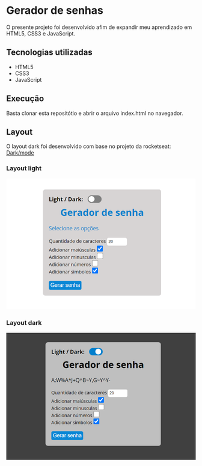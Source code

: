 # Gerador de senhas
O presente projeto foi desenvolvido afim de expandir meu aprendizado em HTML5, CSS3 e JavaScript.

## Tecnologias utilizadas
- HTML5
- CSS3
- JavaScript

## Execução
Basta clonar esta repositótio e abrir o arquivo index.html no navegador.

## Layout
O layout dark foi desenvolvido com base no projeto da rocketseat: [Dark/mode](https://gist.github.com/maykbrito/f3744039fcc20db62d6cfd502aa2bc86)

### Layout light
![layout-light](./assets/layout-light.png)

### Layout dark
![layout-dark](./assets/layout-dark.png)
